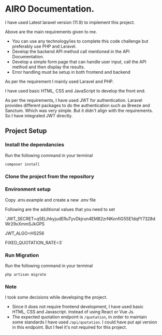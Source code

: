 
# AIRO Documentation.

I have used Latest laravel version (11.9) to implement this project.

Above are the main requirements given to me.
- You can use any technology/ies to complete this code challenge but preferably use PHP and Laravel.
- Develop the backend API method call mentioned in the API Documentation.
- Develop a simple form page that can handle user input, call the API method and then display the results.
- Error handling must be setup in both frontend and backend

As per the requirement I mainly used Laravel and PHP.

I have used basic HTML, CSS and JavaScript to develop the front end.

As per the requirements, I have used JWT for authentication. Laravel provides different packages to do the authentication such as Breeze and Sanctum. Which was very simple. But it didn't align with the requirements. So I have integrated JWT directly.

## Project Setup

### Install the dependancies
Run the following command in your terminal

`composer install`

### Clone the project from the repository

### Environment setup
Copy .env.example and create a new .env file

Following are the additional values that you need to set

`JWT_SECRET=q5ELihkyjudERuTyvDkjrun4EM82zrNKonfiG55E1dqfY7328dWr29xXmmSJkGPS

JWT_ALGO=HS256

FIXED_QUOTATION_RATE=3`

### Run Migration

Run the following command in your terminal

`php artisan migrate`

### Note

I took some decisions while developing the project. 

- Since it does not require frontend development, I have used basic HTML, CSS and Javascript. Instead of using React or Vue Js.
- The expected quotation endpoint is `/quotation`, in order to maintain some standards I have used `/api/quotation`. I could have put api version in this endpoint. But I feel it's not required for this project.